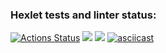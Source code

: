 ### Hexlet tests and linter status:
[![Actions Status](https://github.com/AnastasiaBrykina/frontend-project-44/workflows/hexlet-check/badge.svg)](https://github.com/AnastasiaBrykina/frontend-project-44/actions)
<a href="https://codeclimate.com/github/AnastasiaBrykina/frontend-project-44/maintainability"><img src="https://api.codeclimate.com/v1/badges/0805188580e16921302d/maintainability" /></a>
<a href="https://codeclimate.com/github/AnastasiaBrykina/frontend-project-44/test_coverage"><img src="https://api.codeclimate.com/v1/badges/0805188580e16921302d/test_coverage" /></a>
[![asciicast](https://asciinema.org/a/DFpxwpm3gzRlkYQqDbiK5lTcy.svg)](https://asciinema.org/a/DFpxwpm3gzRlkYQqDbiK5lTcy)
